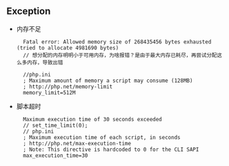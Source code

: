 ## Exception
- 内存不足
	
		Fatal error: Allowed memory size of 268435456 bytes exhausted (tried to allocate 4981690 bytes) 
		// 想分配的内存明明小于可用内存，为啥报错？是由于最大内存已耗尽，再尝试分配这么多内存，导致出错
		
		//php.ini
		; Maximum amount of memory a script may consume (128MB)
		; http://php.net/memory-limit
		memory_limit=512M
- 脚本超时
	
		Maximum execution time of 30 seconds exceeded
		// set_time_limit(0);
		// php.ini
		; Maximum execution time of each script, in seconds
		; http://php.net/max-execution-time
		; Note: This directive is hardcoded to 0 for the CLI SAPI
		max_execution_time=30